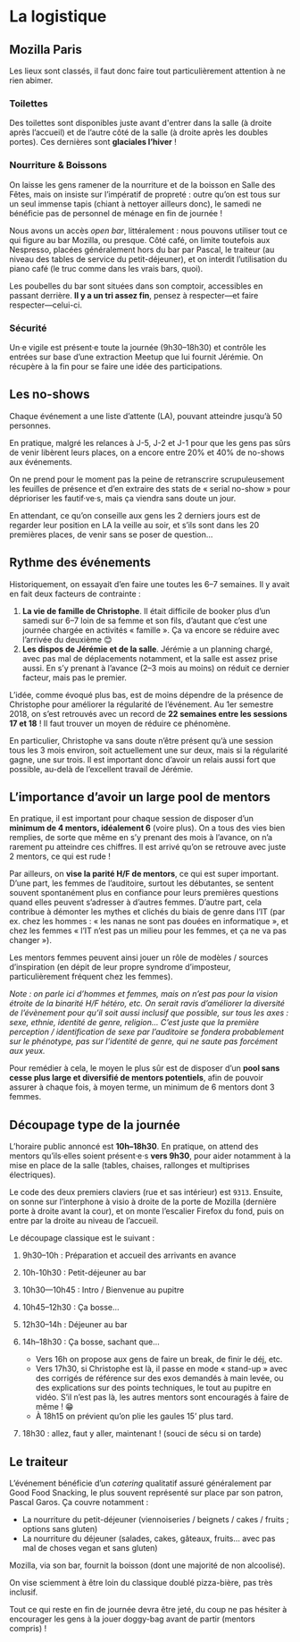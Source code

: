 # La logistique

## Mozilla Paris

Les lieux sont classés, il faut donc faire tout particulièrement attention à ne rien abimer.

### Toilettes

Des toilettes sont disponibles juste avant d'entrer dans la salle (à droite après l’accueil) et de l’autre côté de la salle (à droite après les doubles portes). Ces dernières sont **glaciales l’hiver** !

### Nourriture & Boissons

On laisse les gens ramener de la nourriture et de la boisson en Salle des Fêtes, mais on insiste sur l’impératif de propreté : outre qu’on est tous sur un seul immense tapis (chiant à nettoyer ailleurs donc), le samedi ne bénéficie pas de personnel de ménage en fin de journée !

Nous avons un accès _open bar_, littéralement : nous pouvons utiliser tout ce qui figure au bar Mozilla, ou presque. Côté café, on limite toutefois aux Nespresso, placées généralement hors du bar par Pascal, le traiteur (au niveau des tables de service du petit-déjeuner), et on interdit l’utilisation du piano café (le truc comme dans les vrais bars, quoi).

Les poubelles du bar sont situées dans son comptoir, accessibles en passant derrière. **Il y a un tri assez fin**, pensez à respecter—et faire respecter—celui-ci.

### Sécurité

Un·e vigile est présent·e toute la journée (9h30–18h30) et contrôle les entrées sur base d’une extraction Meetup que lui fournit Jérémie. On récupère à la fin pour se faire une idée des participations.

## Les no-shows

Chaque événement a une liste d’attente (LA), pouvant atteindre jusqu’à 50 personnes.

En pratique, malgré les relances à J-5, J-2 et J-1 pour que les gens pas sûrs de venir libèrent leurs places, on a encore entre 20% et 40% de no-shows aux événements.

On ne prend pour le moment pas la peine de retranscrire scrupuleusement les feuilles de présence et d’en extraire des stats de « serial no-show » pour déprioriser les fautif·ve·s, mais ça viendra sans doute un jour.

En attendant, ce qu’on conseille aux gens les 2 derniers jours est de regarder leur position en LA la veille au soir, et s’ils sont dans les 20 premières places, de venir sans se poser de question…

## Rythme des événements

Historiquement, on essayait d’en faire une toutes les 6–7 semaines. Il y avait en fait deux facteurs de contrainte :

1.  **La vie de famille de Christophe**. Il était difficile de booker plus d’un samedi sur 6–7 loin de sa femme et son fils, d’autant que c’est une journée chargée en activités « famille ». Ça va encore se réduire avec l’arrivée du deuxième 😊
2.  **Les dispos de Jérémie et de la salle**. Jérémie a un planning chargé, avec pas mal de déplacements notamment, et la salle est assez prise aussi. En s’y prenant à l’avance (2–3 mois au moins) on réduit ce dernier facteur, mais pas le premier.

L’idée, comme évoqué plus bas, est de moins dépendre de la présence de Christophe pour améliorer la régularité de l’événement. Au 1er semestre 2018, on s’est retrouvés avec un record de **22 semaines entre les sessions 17 et 18** ! Il faut trouver un moyen de réduire ce phénomène.

En particulier, Christophe va sans doute n’être présent qu’à une session tous les 3 mois environ, soit actuellement une sur deux, mais si la régularité gagne, une sur trois. Il est important donc d’avoir un relais aussi fort que possible, au-delà de l’excellent travail de Jérémie.

## L’importance d’avoir un large pool de mentors

En pratique, il est important pour chaque session de disposer d’un **minimum de 4 mentors, idéalement 6** (voire plus). On a tous des vies bien remplies, de sorte que même en s’y prenant des mois à l’avance, on n’a rarement pu atteindre ces chiffres. Il est arrivé qu’on se retrouve avec juste 2 mentors, ce qui est rude !

Par ailleurs, on **vise la parité H/F de mentors**, ce qui est super important. D’une part, les femmes de l’auditoire, surtout les débutantes, se sentent souvent spontanément plus en confiance pour leurs premières questions quand elles peuvent s’adresser à d’autres femmes. D’autre part, cela contribue à démonter les mythes et clichés du biais de genre dans l’IT (par ex. chez les hommes : « les nanas ne sont pas douées en informatique », et chez les femmes « l’IT n’est pas un milieu pour les femmes, et ça ne va pas changer »).

Les mentors femmes peuvent ainsi jouer un rôle de modèles / sources d’inspiration (en dépit de leur propre syndrome d’imposteur, particulièrement fréquent chez les femmes).

_Note : on parle ici d’hommes et femmes, mais on n’est pas pour la vision étroite de la binarité H/F hétéro, etc. On serait ravis d’améliorer la diversité de l’évènement pour qu’il soit aussi inclusif que possible, sur tous les axes : sexe, ethnie, identité de genre, religion… C’est juste que la première perception / identification de sexe par l’auditoire se fondera probablement sur le phénotype, pas sur l’identité de genre, qui ne saute pas forcément aux yeux._

Pour remédier à cela, le moyen le plus sûr est de disposer d’un **pool sans cesse plus large et diversifié de mentors potentiels**, afin de pouvoir assurer à chaque fois, à moyen terme, un minimum de 6 mentors dont 3 femmes.

## Découpage type de la journée

L’horaire public annoncé est **10h–18h30**. En pratique, on attend des mentors qu’ils·elles soient présent·e·s **vers 9h30**, pour aider notamment à la mise en place de la salle (tables, chaises, rallonges et multiprises électriques).

Le code des deux premiers claviers (rue et sas intérieur) est `9313`. Ensuite, on sonne sur l’interphone à visio à droite de la porte de Mozilla (dernière porte à droite avant la cour), et on monte l’escalier Firefox du fond, puis on entre par la droite au niveau de l’accueil.

Le découpage classique est le suivant :

1.  9h30–10h : Préparation et accueil des arrivants en avance
2.  10h-10h30 : Petit-déjeuner au bar
3.  10h30—10h45 : Intro / Bienvenue au pupitre
4.  10h45–12h30 : Ça bosse…
5.  12h30–14h : Déjeuner au bar
6.  14h–18h30 : Ça bosse, sachant que…

    - Vers 16h on propose aux gens de faire un break, de finir le déj, etc.
    - Vers 17h30, si Christophe est là, il passe en mode « stand-up » avec des corrigés de référence sur des exos demandés à main levée, ou des explications sur des points techniques, le tout au pupitre en vidéo. S’il n’est pas là, les autres mentors sont encouragés à faire de même ! 😁
    - À 18h15 on prévient qu’on plie les gaules 15’ plus tard.

7.  18h30 : allez, faut y aller, maintenant ! (souci de sécu si on tarde)

## Le traiteur

L’événement bénéficie d’un _catering_ qualitatif assuré généralement par Good Food Snacking, le plus souvent représenté sur place par son patron, Pascal Garos. Ça couvre notamment :

- La nourriture du petit-déjeuner (viennoiseries / beignets / cakes / fruits ; options sans gluten)
- La nourriture du déjeuner (salades, cakes, gâteaux, fruits… avec pas mal de choses vegan et sans gluten)

Mozilla, via son bar, fournit la boisson (dont une majorité de non alcoolisé).

On vise sciemment à être loin du classique doublé pizza-bière, pas très inclusif.

Tout ce qui reste en fin de journée devra être jeté, du coup ne pas hésiter à encourager les gens à la jouer doggy-bag avant de partir (mentors compris) !
